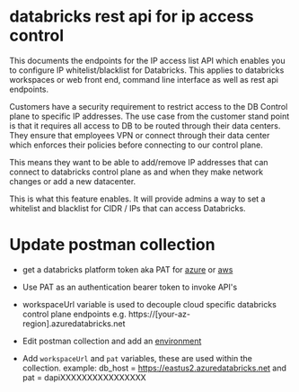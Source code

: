 databricks rest api for ip access control
=========================================

This documents the endpoints for the IP access list API which enables you to configure IP
whitelist/blacklist for Databricks. This applies to databricks workspaces or web front end, command line interface as well as rest api endpoints.

Customers have a security requirement to restrict access to the DB Control plane to specific IP addresses. The use case from the customer stand point is that it requires all access to DB to be routed through their data centers. They ensure that employees VPN or connect through their data center which enforces their policies before connecting to our control plane.

This means they want to be able to add/remove IP addresses that can connect to databricks control plane as and when they make network changes or add a new datacenter.

This is what this feature enables. It will provide admins a way to set a whitelist and blacklist for CIDR / IPs that can access Databricks. 


Update postman collection
===============

- get a databricks platform token aka PAT for [azure](https://docs.microsoft.com/en-us/azure/databricks/dev-tools/api/latest/authentication#authentication) or [aws](https://docs.databricks.com/dev-tools/api/latest/authentication.html#generate-a-token)
- Use PAT as an authentication bearer token to invoke API's
- workspaceUrl variable is used to decouple cloud specific databricks control plane endpoints
e.g. https://[your-az-region].azuredatabricks.net

- Edit postman collection and add an [environment](https://learning.postman.com/docs/postman/variables-and-environments/variables/#variables-quick-start)
- Add ``workspaceUrl`` and ``pat`` variables, these are used within the collection.
example: db_host = https://eastus2.azuredatabricks.net and pat = dapiXXXXXXXXXXXXXXXX

